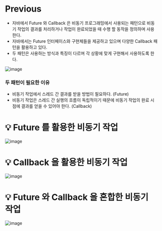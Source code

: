 # Previous

- 자바에서 Future 와 Callback 은 비동기 프로그래밍에서 사용되는 패턴으로 비동기 작업의 결과를 처리하거나 작업이 완료되었을 때 수행 할 동작을 정의하며 사용한다.
- 자바에서는 Future 인터페이스와 구현체들을 제공하고 있으며 다양한 Callback 패턴을 활용하고 있다.
- 두 패턴은 사용하는 방식과 특징이 다르며 각 상황에 맞게 구현해서 사용하도록 한다.

![image](https://github.com/shin-je-woo/TIL/assets/39439576/126f56c3-2894-46c3-8993-5844d1da2149)

### 두 패턴이 필요한 이유

- 비동기 작업에서 스레드 간 결과를 받을 방법이 필요하다. (Future)
- 비동기 작업은 스레드 간 실행의 흐름이 독립적이기 때문에 비동기 작업의 완료 시점에 결과를 얻을 수 있어야 한다. (Callback)

# 💡 Future 를 활용한 비동기 작업

![image](https://github.com/shin-je-woo/TIL/assets/39439576/c4503dc5-dec6-4146-8d4f-42515d6eb06c)

# 💡 Callback 을 활용한 비동기 작업

![image](https://github.com/shin-je-woo/TIL/assets/39439576/444a6536-4813-4858-8857-3394f8171739)

# 💡 Future 와 Callback 을 혼합한 비동기 작업

![image](https://github.com/shin-je-woo/TIL/assets/39439576/7eaa3e42-f0fe-4042-bf05-309a6926ef42)
